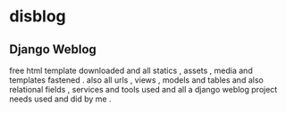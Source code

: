 # disblog
Django Weblog 
----------------------------------------------
free html template downloaded and all statics , assets , media and templates fastened . also all  urls , views , models and tables and also relational fields , services and tools used and all a django weblog project needs used and did by me . 
